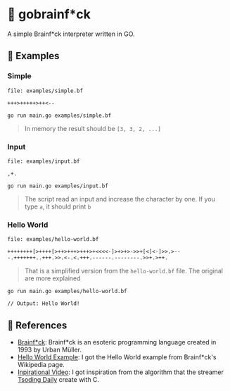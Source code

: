 # 🧠 gobrainf*ck

A simple Brainf*ck interpreter written in GO.

## 🧩 Examples

### Simple

```
file: examples/simple.bf

+++>+++++>++<--
```

```
go run main.go examples/simple.bf
```
> In memory the result should be `[3, 3, 2, ...]`

### Input

```
file: examples/input.bf

,+.
```

```
go run main.go examples/input.bf
```
> The script read an input and increase the character by one. If you type `a`, it should print `b`

### Hello World

```
file: examples/hello-world.bf

++++++++[>++++[>++>+++>+++>+<<<<-]>+>+>->>+[<]<-]>>.>---.+++++++..+++.>>.<-.<.+++.------.--------.>>+.>++.
```
> That is a simplified version from the `hello-world.bf` file. The original are more explained

```
go run main.go examples/hello-world.bf

// Output: Hello World!
```

## 📖 References

- [Brainf*ck](https://en.wikipedia.org/wiki/Brainfuck): Brainf*ck is an esoteric programming language created in 1993 by Urban Müller.
- [Hello World Example](https://en.wikipedia.org/wiki/Brainfuck#Hello_World!): I got the Hello World example from Brainf*ck's Wikipedia page.
- [Inpirational Video](https://www.youtube.com/watch?v=mbFY3Rwv7XM): I got inspiration from the algorithm that the streamer [Tsoding Daily](https://www.youtube.com/@TsodingDaily) create with C.
